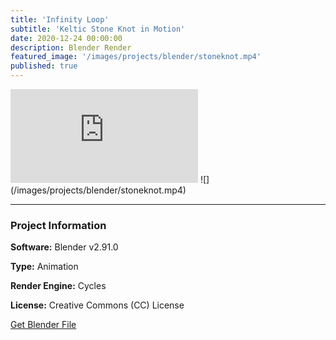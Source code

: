 ```yaml
---
title: 'Infinity Loop'
subtitle: 'Keltic Stone Knot in Motion'
date: 2020-12-24 00:00:00
description: Blender Render
featured_image: '/images/projects/blender/stoneknot.mp4'
published: true
---
```


<iframe src="https://github.com/davidkastner/illustratedatom/tree/master/files/stoneknot.mp4" frameborder="0" webkitallowfullscreen mozallowfullscreen allowfullscreen></iframe>
![](/images/projects/blender/stoneknot.mp4)

---

### Project Information

**Software:** Blender v2.91.0

**Type:** Animation

**Render Engine:** Cycles

**License:** Creative Commons (CC) License

<a href="https://github.com/davidkastner/illustratedatom/tree/master/files/stoneknot.blend" class="button button--large">Get Blender File</a>

